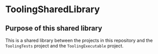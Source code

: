 ToolingSharedLibrary
================

Purpose of this shared library
------------
This is a shared library between the projects in this repository and
the `ToolingTests` project and the `ToolingExecutable` project.
